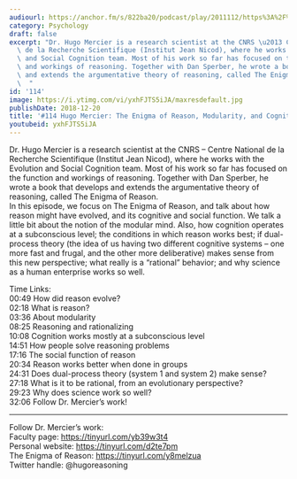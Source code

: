 ```yaml
---
audiourl: https://anchor.fm/s/822ba20/podcast/play/2011112/https%3A%2F%2Fd3ctxlq1ktw2nl.cloudfront.net%2Fproduction%2F2018-11-31%2F7735223-48000-2-edf2e90d99955.mp3
category: Psychology
draft: false
excerpt: "Dr. Hugo Mercier is a research scientist at the CNRS \u2013 Centre National\
  \ de la Recherche Scientifique (Institut Jean Nicod), where he works with the Evolution\
  \ and Social Cognition team. Most of his work so far has focused on the function\
  \ and workings of reasoning. Together with Dan Sperber, he wrote a book that develops\
  \ and extends the argumentative theory of reasoning, called The Enigma of Reason.\
  \  "
id: '114'
image: https://i.ytimg.com/vi/yxhFJTS5iJA/maxresdefault.jpg
publishDate: 2018-12-20
title: '#114 Hugo Mercier: The Enigma of Reason, Modularity, and Cognition'
youtubeid: yxhFJTS5iJA
---
```

<div class="timelinks">

Dr. Hugo Mercier is a research scientist at the CNRS – Centre National de la Recherche Scientifique (Institut Jean Nicod), where he works with the Evolution and Social Cognition team. Most of his work so far has focused on the function and workings of reasoning. Together with Dan Sperber, he wrote a book that develops and extends the argumentative theory of reasoning, called The Enigma of Reason.  
In this episode, we focus on The Enigma of Reason, and talk about how reason might have evolved, and its cognitive and social function. We talk a little bit about the notion of the modular mind. Also, how cognition operates at a subconscious level; the conditions in which reason works best; if dual-process theory (the idea of us having two different cognitive systems – one more fast and frugal, and the other more deliberative) makes sense from this new perspective; what really is a “rational” behavior; and why science as a human enterprise works so well.

Time Links:  
<time>00:49</time> How did reason evolve?  
<time>02:18</time> What is reason?                   
<time>03:36</time> About modularity                
<time>08:25</time> Reasoning and rationalizing             
<time>10:08</time> Cognition works mostly at a subconscious level             
<time>14:51</time> How people solve reasoning problems      
<time>17:16</time> The social function of reason  
<time>20:34</time> Reason works better when done in groups    
<time>24:31</time> Does dual-process theory (system 1 and system 2) make sense?    
<time>27:18</time> What is it to be rational, from an evolutionary perspective?      
<time>29:23</time> Why does science work so well?  
<time>32:06</time> Follow Dr. Mercier’s work!    

---

Follow Dr. Mercier’s work:  
Faculty page: https://tinyurl.com/yb39w3t4  
Personal website: https://tinyurl.com/d2te7pm  
The Enigma of Reason: https://tinyurl.com/y8melzua  
Twitter handle: @hugoreasoning 
</div>


